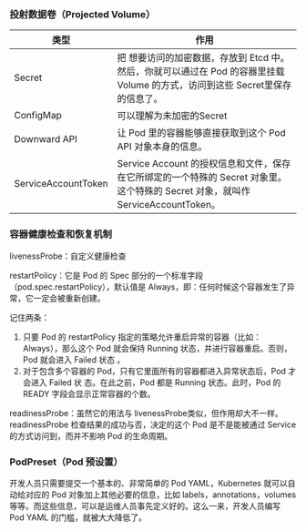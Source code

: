 ### 投射数据卷（Projected Volume）
| 类型                | 作用                                                         |
| ------------------- | ------------------------------------------------------------ |
| Secret              | 把  想要访问的加密数据，存放到 Etcd 中。然后，你就可以通过在 Pod 的容器里挂载 Volume 的方式，访问到这些 Secret里保存的信息了。 |
| ConfigMap           | 可以理解为未加密的Secret                                     |
| Downward API        | 让 Pod 里的容器能够直接获取到这个 Pod API 对象本身的信息。   |
| ServiceAccountToken | Service Account 的授权信息和文件，保存在它所绑定的一个特殊的 Secret 对象里。这个特殊的 Secret 对象，就叫作ServiceAccountToken。 |

### 容器健康检查和恢复机制

livenessProbe：自定义健康检查

restartPolicy：它是 Pod 的 Spec 部分的一个标准字段（pod.spec.restartPolicy），默认值是 Always，即：任何时候这个容器发生了异常，它一定会被重新创建。

记住两条：

1. 只要 Pod 的 restartPolicy 指定的策略允许重启异常的容器（比如：Always），那么这个 Pod
  就会保持 Running 状态，并进行容器重启。否则，Pod 就会进入 Failed 状态 。
2. 对于包含多个容器的 Pod，只有它里面所有的容器都进入异常状态后，Pod 才会进入 Failed 状
  态。在此之前，Pod 都是 Running 状态。此时，Pod 的 READY 字段会显示正常容器的个数。

readinessProbe：虽然它的用法与 livenessProbe类似，但作用却大不一样。readinessProbe 检查结果的成功与否，决定的这个 Pod 是不是能被通过 Service 的方式访问到，而并不影响 Pod 的生命周期。

### PodPreset（Pod 预设置）

开发人员只需要提交一个基本的、非常简单的 Pod YAML，Kubernetes 就可以自动给对应的 Pod 对象加上其他必要的信息，比如 labels，annotations，volumes 等等。而这些信息，可以是运维人员事先定义好的。这么一来，开发人员编写 Pod YAML 的门槛，就被大大降低了。
